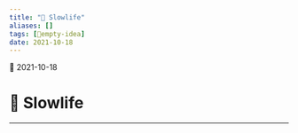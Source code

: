 ```yaml
---
title: "🐌 Slowlife"
aliases: []
tags: [💭empty-idea]
date: 2021-10-18
---
```

🌱 2021-10-18
# 🐌 Slowlife
___